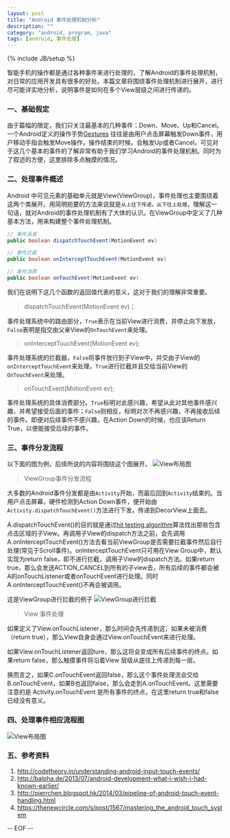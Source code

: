 ```yaml
---
layout: post
title: "Android 事件处理机制分析"
description: ""
category: "android, program, java"
tags: [android, 事件处理]
---
```

{% include JB/setup %}


智能手机的操作都是通过各种事件来进行处理的，了解Android的事件处理机制，对日常的应用开发具有很多的好处。本篇文章将围绕事件处理机制进行展开，进行尽可能详实地分析，说明事件是如何在多个View层级之间进行传递的。

### 一、基础假定

由于篇幅的限定，我们只关注最基本的几种事件：Down、Move、Up和Cancel。一个Android定义的操作手势[Gestures](http://developer.android.com/training/gestures/index.html) 往往是由用户点击屏幕触发Down事件，用户移动手指会触发Move操作，操作结束的时候，会触发Up或者Cancel。可见对于这几个基本的事件的了解非常有助于我们学习Android的事件处理机制。同时为了叙述的方便，这里排除多点触摸的情况。

<!--break-->

### 二、处理事件概述

Android 中可见元素的基础单元就是View(ViewGroup)，事件处理也主要围绕着这两个类展开。用简明扼要的方法来说就是`从上往下传递，从下往上处理`，理解这一句话，就对Android的事件处理机制有了大体的认识。在ViewGroup中定义了几种基本方法，用来构建整个事件处理机制。

```java
// 事件派发
public boolean dispatchTouchEvent(MotionEvent ev)

// 事件拦截
public boolean onInterceptTouchEvent(MotionEvent ev)

// 事件消费
public boolean onTouchEvent(MotionEvent ev)
```

我们在说明下这几个函数的返回值代表的意义，这对于我们的理解非常重要。

> dispatchTouchEvent(MotionEvent ev)； 

事件处理系统中的路由部分，`True`表示在当前View进行消费，并停止向下发放， `False`表明是指交由父亲View的`OnTouchEvent`来处理。

> onInterceptTouchEvent(MotionEvent ev);

事件处理系统的拦截器，`False`将事件放行到子View中，并交由子View的`onInterceptTouchEvent`来处理，`True`进行拦截并且交给当前View的`OnTouchEvent`来处理。

> onTouchEvent(MotionEvent ev);

事件处理系统的具体消费部分。`True`标明对此感兴趣，希望从此对其他事件感兴趣，并希望接受后面的事件；`False`则相反，标明对次不再感兴趣，不再接收后续的事件。即便对后续事件不感兴趣，在Action Down的时候，也应该Return True，以便能接受后续的事件。

### 三、事件分发流程

以下面的图为例，后续所说的内容将围绕这个图展开。
![View布局图](http://balpha.de/static/img/android-touch.png)

> ViewGroup事件分发流程

大多数的Android事件分发都是由`Activity`开始，而最后回到`Activity`结束的。当用户点击屏幕，硬件检测到Action Down事件，便开始由`Activity.dispatchTouchEvent()`方法进行下发，传递到DecorView上面去。

A.dispatchTouchEvent()的目的就是通过[hit testing algorithm](https://en.wikipedia.org/wiki/Hit-testing)算法找出那些包含点击区域的子View。再调用子View的dispatch方法之前，会先调用A.onInterceptTouchEvent()方法去看当前ViewGroup是否需要拦截事件然后自行处理(常见于Scroll事件)。onInterceptTouchEvent只可用在View Group中，默认实现为return false，即不进行拦截，调用子View的dispatch方法。如果return true，那么会发送ACTION_CANCEL到所有的子view去，所有后续的事件都会被A的onTouchListener或者onTouchEvent进行处理。同时A.onInterceptTouchEvent()不再会被调用。

这是ViewGroup进行拦截的例子
![ViewGroup进行拦截](http://codetheory.in/wp-content/uploads/2014/11/Android-Touch-System-Intercept-Example.png)

> View 事件处理

如果定义了View.onTouchListener，那么时间会先传递到这，如果未被消费（return true），那么View自身会通过View.onTouchEvent来进行处理。

如果View.onTouchListener返回ture，那么这将会变成所有后续事件的终点。如果return false，那么触摸事件将沿着View 层级从底往上传递到每一层。

换而言之，如果C.onTouchEvent返回false，那么这个事件处理流会交给B.onTouchEvent，如果B也返回false，那么会走到A.onTouchEvent。这里需要注意的是 Activity.onTouchEvent 是所有事件的终点，在这里return true和false已经没有意义。

### 四、处理事件相应流程图

![View布局图](http://2.bp.blogspot.com/-MoiWdrJYy4Y/UxrU8LWxrzI/AAAAAAAAAX4/Wf2Qwb0Xsc4/s1600/%E5%B1%8F%E5%B9%95%E5%BF%AB%E7%85%A7+2014-03-08+%E4%B8%8B%E5%8D%884.28.33.png)

### 五、参考资料
1. http://codetheory.in/understanding-android-input-touch-events/
2. http://balpha.de/2013/07/android-development-what-i-wish-i-had-known-earlier/
3. http://pierrchen.blogspot.hk/2014/03/pipeline-of-android-touch-event-handling.html
4. https://thenewcircle.com/s/post/1567/mastering_the_android_touch_system 

-- EOF --
